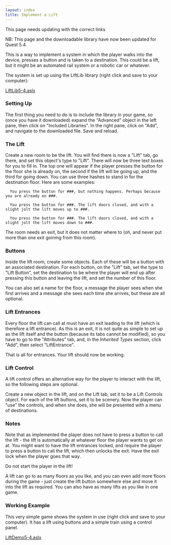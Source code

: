 ```yaml
---
layout: index
title: Implement a Lift
---
```


<div class="alert alert-info">
This page needs updating with the correct links
</div>

NB: This page and the downloadable library have now been updated for Quest 5.4.

This is a way to implement a system in which the player walks into the device, presses a button and is taken to a destination. This could be a lift, but it might be an automated rail system or a robotic car or whatever.

The system is set up using the LiftLib library (right click and save to your computer):

[LiftLib5-4.aslx]({{site.baseurl}}/files/LiftLib5-4.aslx)

### Setting Up

The first thing you need to do is to include the library in your game, so (once you have it downloaded) expand the "Advanced" object in the left pane, then click on "Included Libraries". In the right pane, click on "Add", and navigate to the downloaded file. Save and reload.

### The Lift

Create a new room to be the lift. You will find there is now a "Lift" tab, go there, and set this object's type to "Lift". There will now be three text boxes for you to fill in. The top one will appear if the player presses the button for the floor she is already on, the second if the lift will be going up, and the third for going down. You can use three hashes to stand in for the destination floor. Here are some examples:

      You press the button for ###, but nothing happens. Perhaps because you are already on ###.

      You press the button for ###. The lift doors closed, and with a slight jolt the lift moves up to ###.

      You press the button for ###. The lift doors closed, and with a slight jolt the lift moves down to ###.

The room needs an exit, but it does not matter where to (oh, and never put more than one exit goinmg from this room).

### Buttons

Inside the lift room, create some objects. Each of these will be a button with an associated destination. For each button, on the "Lift" tab, set the type to "Lift Button", set the destination to be where the player will end up after pressing this button and leaving the lift, and set the number of this floor.

You can also set a name for the floor, a message the player sees when she first arrives and a message she sees each time she arrives, but these are all optional.

### Lift Entrances

Every floor the lift can call at must have an exit leading to the lift (which is therefore a lift entrance). As this is an exit, it is not quite as simple to set up as the lift itself and the button (because its tabs cannot be modified), so you have to go to the "Attributes" tab, and, in the *Inherited Types* section, click "Add", then select "LiftEntrance".

That is all for entrances. Your lift should now be working.

### Lift Control

A lift control offers an alternative way for the player to interact with the lift, so the following steps are optional.

Create a new object in the lift, and on the Lift tab, set it to be a Lift Controls object. For each of the lift buttons, set it to be scenery. Now the player can "use" the controls, and when she does, she will be presented with a menu of destinations.

### Notes

Note that as implemented the player does not have to press a button to call the lift - the lift is automatically at whatever floor the player wants to get on at. You might want to have the lift entrances locked, and require the player to press a button to call the lift, which then unlocks the exit. Have the exit lock when the player goes that way.

Do not start the player in the lift!

A lift can go to as many floors as you like, and you can even add more floors during the game - just create the lift button somewhere else and move it into the lift as required. You can also have as many lifts as you like in one game.

### Working Example

This very simple game shows the system in use (right click and save to your computer). It has a lift using buttons and a simple train using a control panel.

[LiftDemo5-4.aslx]({{site.baseurl}}/files/LiftDemo5-4.aslx)
